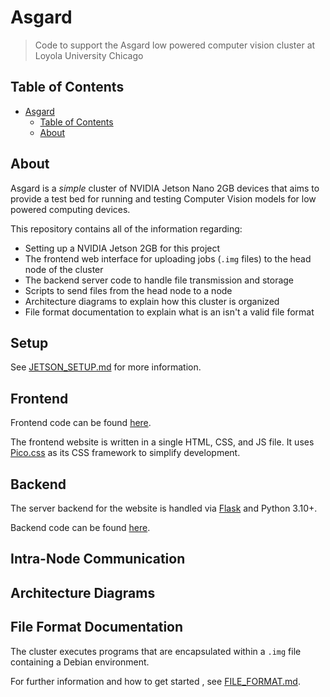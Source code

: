 # Asgard

> Code to support the Asgard low powered computer vision cluster at Loyola University Chicago

## Table of Contents

-   [Asgard](#asgard)
    -   [Table of Contents](#table-of-contents)
    -   [About](#about)

## About

Asgard is a _simple_ cluster of NVIDIA Jetson Nano 2GB devices that aims to provide a test bed for running and testing Computer Vision models for low powered computing devices.

This repository contains all of the information regarding:

-   Setting up a NVIDIA Jetson 2GB for this project
-   The frontend web interface for uploading jobs (`.img` files) to the head node of the cluster
-   The backend server code to handle file transmission and storage
-   Scripts to send files from the head node to a node
-   Architecture diagrams to explain how this cluster is organized
-   File format documentation to explain what is an isn't a valid file format

## Setup

See [JETSON_SETUP.md](JETSON_SETUP.md) for more information.

## Frontend

Frontend code can be found [here](frontend/).

The frontend website is written in a single HTML, CSS, and JS file.
It uses [Pico.css](https://picocss.com/) as its CSS framework to simplify development.

## Backend

The server backend for the website is handled via [Flask](https://flask.palletsprojects.com/en/2.1.x/) and Python 3.10+.

Backend code can be found [here](backend/).

## Intra-Node Communication

## Architecture Diagrams

## File Format Documentation

The cluster executes programs that are encapsulated within a `.img` file containing a Debian environment.

For further information and how to get started , see [FILE_FORMAT.md](FILE_FORMAT.md).
